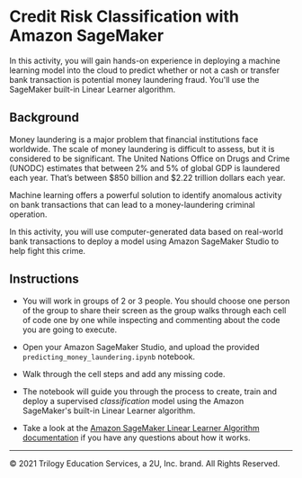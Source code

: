 # Credit Risk Classification with Amazon SageMaker

In this activity, you will gain hands-on experience in deploying a machine learning model into the cloud to predict whether or not a cash or transfer bank transaction is potential money laundering fraud. You'll use the SageMaker built-in Linear Learner algorithm.

## Background

Money laundering is a major problem that financial institutions face worldwide. The scale of money laundering is difficult to assess, but it is considered to be significant. The United Nations Office on Drugs and Crime (UNODC) estimates that between 2% and 5% of global GDP is laundered each year. That’s between $850 billion and $2.22 trillion dollars each year.

Machine learning offers a powerful solution to identify anomalous activity on bank transactions that can lead to a money-laundering criminal operation.

In this activity, you will use computer-generated data based on real-world bank transactions to deploy a model using Amazon SageMaker Studio to help fight this crime.

## Instructions

* You will work in groups of 2 or 3 people. You should choose one person of the group to share their screen as the group walks through each cell of code one by one while inspecting and commenting about the code you are going to execute.

* Open your Amazon SageMaker Studio, and upload the provided `predicting_money_laundering.ipynb` notebook.

* Walk through the cell steps and add any missing code.

* The notebook will guide you through the process to create, train and deploy a supervised *classification* model using the Amazon SageMaker's built-in Linear Learner algorithm.

* Take a look at the [Amazon SageMaker Linear Learner Algorithm documentation](https://docs.aws.amazon.com/sagemaker/latest/dg/linear-learner.html) if you have any questions about how it works.

---

© 2021 Trilogy Education Services, a 2U, Inc. brand. All Rights Reserved.
